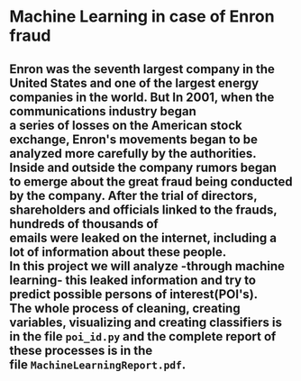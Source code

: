 # Machine Learning in case of Enron fraud


Enron was the seventh largest company in the United States and one of the largest energy companies in the world. But In 2001, when the communications industry began<br>
a series of losses on the American stock exchange, Enron's movements began to be analyzed more carefully by the authorities.  Inside and outside the company rumors began<br> 
to emerge about the great fraud being conducted by the company.  After the trial of directors, shareholders and officials linked to the frauds, hundreds of thousands of<br>
emails were leaked on the internet, including a lot of information about these people.
<br>
In this project we will analyze -through machine learning- this leaked information and try to predict possible persons of interest(POI's).
<br>
The whole process of cleaning, creating variables, visualizing and creating classifiers is in the file `poi_id.py` and the complete report of these processes is in the<br> 
file `MachineLearningReport.pdf`.
<br>
----


 


